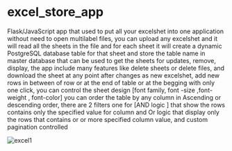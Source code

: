 # excel_store_app
Flask/JavaScript app that used to put all your excelshet into one application without need to open multilabel files, you can upload any excelshet and it will read all the sheets in the file and for each sheet it will create a dynamic PostgreSQL  database table for that sheet and store the table name in master database that can be used to get the sheets for updates, remove, display,   the app include many features like delete sheets or delete files, and download the sheet at any point after changes as new excelshet,  add new rows in between of row or at the end of table or at the begging with only one click, you can control the sheet design [font family, font -size ,font-weight , font-color] you can order the table by any column in Ascending or descending order, there are 2 filters one for [AND logic ] that show the rows contains only the specified value for column and Or logic that display only the rows that contains or or more specified column value, and custom pagination controlled


![excel1](https://i.ibb.co/G9tp4S6/sheet5.jpg)
